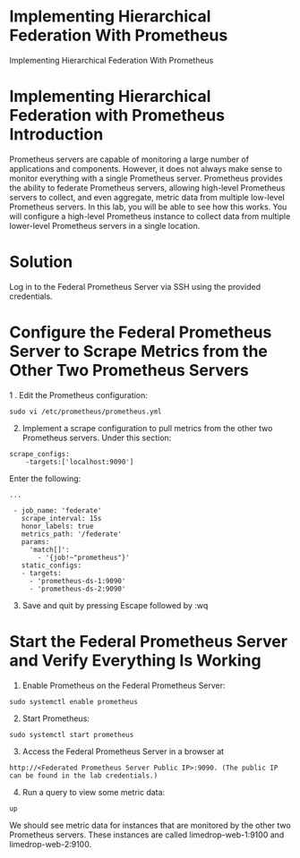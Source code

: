 # Implementing Hierarchical Federation With Prometheus
Implementing Hierarchical Federation With Prometheus

# Implementing Hierarchical Federation with Prometheus Introduction

Prometheus servers are capable of monitoring a large number of applications and components. However, it does not always make sense to monitor everything with a single Prometheus server. Prometheus provides the ability to federate Prometheus servers, allowing high-level Prometheus servers to collect, and even aggregate, metric data from multiple low-level Prometheus servers. In this lab, you will be able to see how this works. You will configure a high-level Prometheus instance to collect data from multiple lower-level Prometheus servers in a single location.

# Solution
Log in to the Federal Prometheus Server via SSH using the provided credentials.


# Configure the Federal Prometheus Server to Scrape Metrics from the Other Two Prometheus Servers

1 . Edit the Prometheus configuration:
```
sudo vi /etc/prometheus/prometheus.yml
```
2. Implement a scrape configuration to pull metrics from the other two Prometheus servers. Under this section:
```
scrape_configs:
    -targets:['localhost:9090']
```
Enter the following:
```
...

 - job_name: 'federate'
   scrape_interval: 15s
   honor_labels: true
   metrics_path: '/federate'
   params:
     'match[]':
       - '{job!~"prometheus"}'
   static_configs:
   - targets:
     - 'prometheus-ds-1:9090'
     - 'prometheus-ds-2:9090'
```
3. Save and quit by pressing Escape followed by :wq




# Start the Federal Prometheus Server and Verify Everything Is Working

1. Enable Prometheus on the Federal Prometheus Server:
```
sudo systemctl enable prometheus
```
2. Start Prometheus:
```
sudo systemctl start prometheus
```
3. Access the Federal Prometheus Server in a browser at
```
http://<Federated Prometheus Server Public IP>:9090. (The public IP can be found in the lab credentials.)
```
4. Run a query to view some metric data:
```
up
```
We should see metric data for instances that are monitored by the other two Prometheus servers. These instances are called limedrop-web-1:9100 and limedrop-web-2:9100.























     
